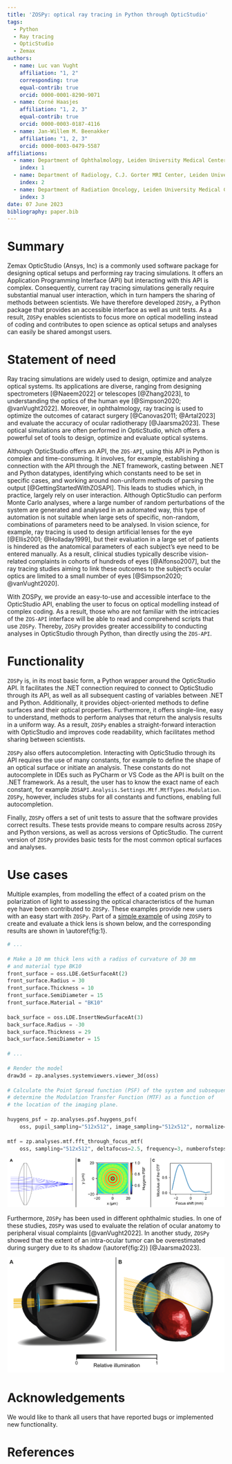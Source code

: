 ```yaml
---
title: 'ZOSPy: optical ray tracing in Python through OpticStudio'
tags:
  - Python
  - Ray tracing
  - OpticStudio
  - Zemax
authors:
  - name: Luc van Vught
    affiliation: "1, 2"
    corresponding: true
    equal-contrib: true
    orcid: 0000-0001-8290-9071
  - name: Corné Haasjes
    affiliation: "1, 2, 3"
    equal-contrib: true
    orcid: 0000-0003-0187-4116
  - name: Jan-Willem M. Beenakker
    affiliation: "1, 2, 3"
    orcid: 0000-0003-0479-5587
affiliations:
  - name: Department of Ophthalmology, Leiden University Medical Center, Leiden, the Netherlands
    index: 1
  - name: Department of Radiology, C.J. Gorter MRI Center, Leiden University Medical Center, Leiden, the Netherlands
    index: 2
  - name: Department of Radiation Oncology, Leiden University Medical Center, Leiden, the Netherlands
    index: 3
date: 07 June 2023
bibliography: paper.bib
---
```


# Summary
Zemax OpticStudio (Ansys, Inc) is a commonly used software package for designing optical setups and performing ray tracing simulations. It offers an Application Programming Interface (API) but interacting with this API is complex. Consequently, current ray tracing simulations generally require substantial manual user interaction, which in turn hampers the sharing of methods between scientists. We have therefore developed `ZOSPy`, a Python package that provides an accessible interface as well as unit tests. As a result, `ZOSPy` enables scientists to focus more on optical modelling instead of coding and contributes to open science as optical setups and analyses can easily be shared amongst users. 

# Statement of need
Ray tracing simulations are widely used to design, optimize and analyze optical systems. Its applications are diverse, ranging from designing spectrometers [@Naeem2022] or telescopes [@Zhang2023], to understanding the optics of the human eye [@Simpson2020; @vanVught2022]. Moreover, in ophthalmology, ray tracing is used to optimize the outcomes of cataract surgery [@Canovas2011; @Artal2023] and evaluate the accuracy of ocular radiotherapy [@Jaarsma2023]. These optical simulations are often performed in OpticStudio, which offers a powerful set of tools to design, optimize and evaluate optical systems.

Although OpticStudio offers an API, the `ZOS-API`, using this API in Python is complex and time-consuming. It involves, for example, establishing a connection with the API through the .NET framework, casting between .NET and Python datatypes, identifying which constants need to be set in specific cases, and working around  non-uniform methods of parsing the output [@GettingStartedWithZOSAPI]. This leads to studies which, in practice, largely rely on user interaction. Although OpticStudio can perform Monte Carlo analyses, where a large number of random perturbations of the system are generated and analysed in an automated way, this type of automation is not suitable when large sets of specific, non-random, combinations of parameters need to be analysed. In vision science, for example, ray tracing is used to design artificial lenses for the eye [@Ellis2001; @Holladay1999], but their evaluation in a large set of patients is hindered as the anatomical parameters of each subject’s eye need to be entered manually. As a result, clinical studies typically describe vision-related complaints in cohorts of hundreds of eyes [@Alfonso2007], but the ray tracing studies aiming to link these outcomes to the subject’s ocular optics are limited to a small number of eyes [@Simpson2020; @vanVught2020].

With ZOSPy, we provide an easy-to-use and accessible interface to the OpticStudio API, enabling the user to focus on optical modelling instead of complex coding. As a result, those who are not familiar with the intricacies of the `ZOS-API` interface will be able to read and comprehend scripts that use `ZOSPy`. Thereby, `ZOSPy`  provides greater accessibility to conducting analyses in OpticStudio through Python, than directly using the `ZOS-API`.

# Functionality
`ZOSPy` is, in its most basic form, a Python wrapper around the OpticStudio API. It facilitates the .NET connection required to connect to OpticStudio through its API, as well as all subsequent casting of variables between .NET and Python. Additionally, it provides object-oriented methods to define surfaces and their optical properties. Furthermore, it offers single-line, easy to understand, methods to perform analyses that return the analysis results in a uniform way. As a result, `ZOSPy` enables a straight-forward interaction with OpticStudio and improves code readability, which facilitates method sharing between scientists.

`ZOSPy` also offers autocompletion. Interacting with OpticStudio through its API requires the use of many constants, for example to define the shape of an optical surface or initiate an analysis. These constants do not autocomplete in IDEs such as PyCharm or VS Code as the API is built on the .NET framework. As a result, the user has to know the exact name of each constant, for example `ZOSAPI.Analysis.Settings.Mtf.MtfTypes.Modulation`. `ZOSPy`, however, includes stubs for all constants and functions, enabling full autocompletion. 

Finally, `ZOSPy` offers a set of unit tests to assure that the software provides correct results. These tests provide means to compare results across `ZOSPy` and Python versions, as well as across versions of OpticStudio. The current version of `ZOSPy` provides basic tests for the most common optical surfaces and analyses.


# Use cases
Multiple examples, from modelling the effect of a coated prism on the polarization of light to assessing the optical characteristics of the human eye have been contributed to `ZOSPy`. These examples provide new users with an easy start with `ZOSPy`. Part of a [simple example](https://zospy.readthedocs.io/simple-example) of using `ZOSPy` to create and evaluate a thick lens is shown below, and the corresponding results are shown in \autoref{fig:1}. 

```python
# ...

# Make a 10 mm thick lens with a radius of curvature of 30 mm 
# and material type BK10 
front_surface = oss.LDE.GetSurfaceAt(2)
front_surface.Radius = 30
front_surface.Thickness = 10
front_surface.SemiDiameter = 15
front_surface.Material = "BK10"

back_surface = oss.LDE.InsertNewSurfaceAt(3)
back_surface.Radius = -30
back_surface.Thickness = 29
back_surface.SemiDiameter = 15

# ...

# Render the model
draw3d = zp.analyses.systemviewers.viewer_3d(oss)

# Calculate the Point Spread function (PSF) of the system and subsequently
# determine the Modulation Transfer Function (MTF) as a function of 
# the location of the imaging plane.

huygens_psf = zp.analyses.psf.huygens_psf(
    oss, pupil_sampling="512x512", image_sampling="512x512", normalize=True)
    
mtf = zp.analyses.mtf.fft_through_focus_mtf(
    oss, sampling="512x512", deltafocus=2.5, frequency=3, numberofsteps=51)
```

![**Results of the example code**. **A)** The created optical system results in a slightly out of focus image. **B)** The Huygens Point Spread Function (PSF) shows the aberrations of the system. **C)** The Modulation Transfer Function (MTF) as a function of image plane location shows a maximum at -1.3&nbsp;mm, indicating that the system will be in focus when the imaging plane is shifted by 1.3 mm towards the lens.\label{fig:1}](Figure%201.png)

Furthermore, `ZOSPy` has been used in different ophthalmic studies. In one of these studies, `ZOSPy` was used to evaluate the relation of ocular anatomy to peripheral visual complaints [@vanVught2022]. In another study, `ZOSPy` showed that the extent of an intra-ocular tumor can be overestimated during surgery due to its shadow (\autoref{fig:2}) [@Jaarsma2023].

![**Simulation mimicking the clip surgery for radiotherapy of an intraocular tumor [@Jaarsma2023]**. The ocular geometry including the dimension of the tumor were loaded into OpticStudio using `ZOSPy` and the *CAD Part: STL* object type, after which the retinal illumination was simulated. The results were rendered using the non-sequential Shaded Model analysis (`zospy.analyses.systemviewers.nsc_shaded_model`).\label{fig:2}](Figure%202.png)

# Acknowledgements
We would like to thank all users that have reported bugs or implemented new functionality. 

# References


